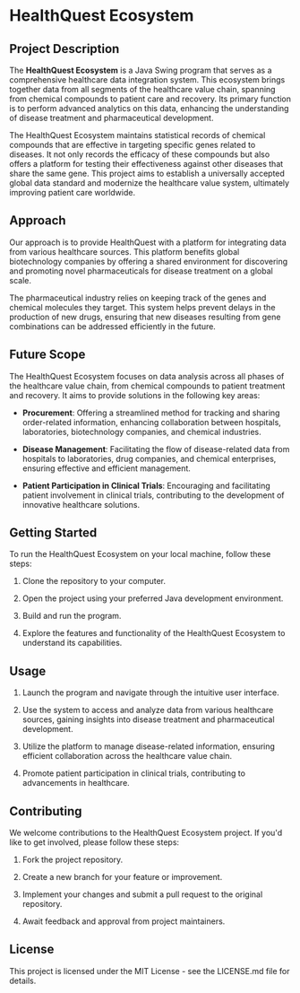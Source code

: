 # HealthQuest Ecosystem

## Project Description

The **HealthQuest Ecosystem** is a Java Swing program that serves as a comprehensive healthcare data integration system. This ecosystem brings together data from all segments of the healthcare value chain, spanning from chemical compounds to patient care and recovery. Its primary function is to perform advanced analytics on this data, enhancing the understanding of disease treatment and pharmaceutical development.

The HealthQuest Ecosystem maintains statistical records of chemical compounds that are effective in targeting specific genes related to diseases. It not only records the efficacy of these compounds but also offers a platform for testing their effectiveness against other diseases that share the same gene. This project aims to establish a universally accepted global data standard and modernize the healthcare value system, ultimately improving patient care worldwide.

## Approach

Our approach is to provide HealthQuest with a platform for integrating data from various healthcare sources. This platform benefits global biotechnology companies by offering a shared environment for discovering and promoting novel pharmaceuticals for disease treatment on a global scale.

The pharmaceutical industry relies on keeping track of the genes and chemical molecules they target. This system helps prevent delays in the production of new drugs, ensuring that new diseases resulting from gene combinations can be addressed efficiently in the future.

## Future Scope

The HealthQuest Ecosystem focuses on data analysis across all phases of the healthcare value chain, from chemical compounds to patient treatment and recovery. It aims to provide solutions in the following key areas:

- **Procurement**: Offering a streamlined method for tracking and sharing order-related information, enhancing collaboration between hospitals, laboratories, biotechnology companies, and chemical industries.

- **Disease Management**: Facilitating the flow of disease-related data from hospitals to laboratories, drug companies, and chemical enterprises, ensuring effective and efficient management.

- **Patient Participation in Clinical Trials**: Encouraging and facilitating patient involvement in clinical trials, contributing to the development of innovative healthcare solutions.

## Getting Started

To run the HealthQuest Ecosystem on your local machine, follow these steps:

1. Clone the repository to your computer.

2. Open the project using your preferred Java development environment.

3. Build and run the program.

4. Explore the features and functionality of the HealthQuest Ecosystem to understand its capabilities.

## Usage

1. Launch the program and navigate through the intuitive user interface.

2. Use the system to access and analyze data from various healthcare sources, gaining insights into disease treatment and pharmaceutical development.

3. Utilize the platform to manage disease-related information, ensuring efficient collaboration across the healthcare value chain.

4. Promote patient participation in clinical trials, contributing to advancements in healthcare.

## Contributing

We welcome contributions to the HealthQuest Ecosystem project. If you'd like to get involved, please follow these steps:

1. Fork the project repository.

2. Create a new branch for your feature or improvement.

3. Implement your changes and submit a pull request to the original repository.

4. Await feedback and approval from project maintainers.

## License

This project is licensed under the MIT License - see the LICENSE.md file for details.